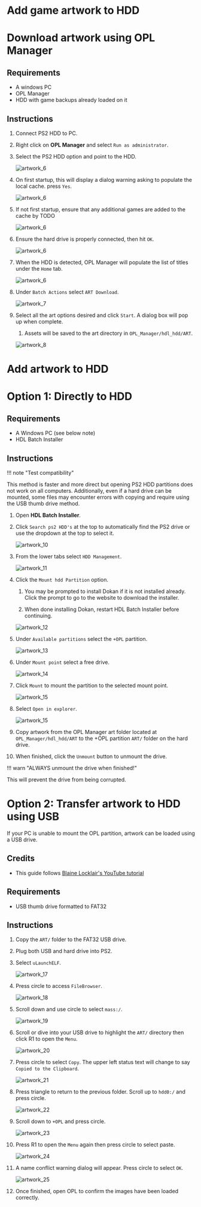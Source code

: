 # Add game artwork to HDD

# Download artwork using OPL Manager

## Requirements

* A windows PC
* OPL Manager
* HDD with game backups already loaded on it

## Instructions

1. Connect PS2 HDD to PC.
1. Right click on **OPL Manager** and select `Run as administrator`.
1. Select the PS2 HDD option and point to the HDD.

    ![artwork_6](../assets/opl_002.png)

1. On first startup, this will display a dialog warning asking to populate the local cache. press `Yes`.

    ![artwork_6](../assets/opl_003.png)

1. If not first startup, ensure that any additional games are added to the cache by TODO

    ![artwork_6](../assets/opl_003.png)

1. Ensure the hard drive is properly connected, then hit `OK`.

    ![artwork_6](../assets/opl_004.png)

1. When the HDD is detected, OPL Manager will populate the list of titles under the `Home` tab.

    ![artwork_6](../assets/opl_006.png)

1. Under `Batch Actions` select `ART Download`.

    ![artwork_7](../assets/opl_007.png)

1. Select all the art options desired and click `Start`. A dialog box will pop up when complete.

    1. Assets will be saved to the art directory in `OPL_Manager/hdl_hdd/ART`.

    ![artwork_8](../assets/opl_008.png)

# Add artwork to HDD

# Option 1: Directly to HDD

## Requirements

* A Windows PC (see below note)
* HDL Batch Installer

## Instructions

!!! note "Test compatibility"

This method is faster and more direct but opening PS2 HDD partitions does not work on all computers. Additionally, even if a hard drive can be mounted, some files may encounter errors with copying and require using the USB thumb drive method.

1. Open **HDL Batch Installer**.

2. Click `Search ps2 HDD's` at the top to automatically find the PS2 drive or use the dropdown at the top to select it.

    ![artwork_10](../assets/artwork_10.png)

1. From the lower tabs select `HDD Management`.

    ![artwork_11](../assets/artwork_11.png)

1. Click the `Mount hdd Partition` option.

    1. You may be prompted to install Dokan if it is not installed already. Click the prompt to go to the website to download the installer.
    
    1. When done installing Dokan, restart HDL Batch Installer before continuing.

    ![artwork_12](../assets/artwork_12.png)

1. Under `Available partitions` select the `+OPL` partition.

    ![artwork_13](../assets/artwork_13.png)

1. Under `Mount point` select a free drive.

    ![artwork_14](../assets/artwork_14.png)

1. Click `Mount` to mount the partition to the selected mount point.

    ![artwork_15](../assets/artwork_15.png)

1. Select `Open in explorer`.

    ![artwork_15](../assets/artwork_16.png)

1. Copy artwork from the OPL Manager art folder located at `OPL_Manager/hdl_hdd/ART` to the +OPL partition `ART/` folder on the hard drive.

1. When finished, click the `Unmount` button to unmount the drive.

!!! warn "ALWAYS unmount the drive when finished!"

This will prevent the drive from being corrupted.

# Option 2: Transfer artwork to HDD using USB

If your PC is unable to mount the OPL partition, artwork can be loaded using a USB drive.

## Credits
* This guide follows [
Blaine Locklair's YouTube tutorial](https://www.youtube.com/watch?v=C02j3wTuJag)

## Requirements

* USB thumb drive formatted to FAT32

## Instructions

1. Copy the `ART/` folder to the FAT32 USB drive.

1. Plug both USB and hard drive into PS2.
2. Select `uLaunchELF`.

    ![artwork_17](../assets/artwork_17.png)

1. Press circle to access `FileBrowser`.

    ![artwork_18](../assets/artwork_18.png)

1. Scroll down and use circle to select `mass:/`.

    ![artwork_19](../assets/artwork_19.png)

1. Scroll or dive into your USB drive to highlight the `ART/` directory then click R1 to open the `Menu`.

    ![artwork_20](../assets/artwork_20.png)

1. Press circle to select `Copy`. The upper left status text will change to say `Copied to the Clipboard`.

    ![artwork_21](../assets/artwork_21.png)

1. Press triangle to return to the previous folder. Scroll up to `hdd0:/` and press circle.

    ![artwork_22](../assets/artwork_22.png)

1. Scroll down to `+OPL` and press circle.

    ![artwork_23](../assets/artwork_23.png)

1. Press R1 to open the `Menu` again then press circle to select paste.

    ![artwork_24](../assets/artwork_24.png)

1. A name conflict warning dialog will appear. Press circle to select `OK`.

    ![artwork_25](../assets/artwork_25.png)

1. Once finished, open OPL to confirm the images have been loaded correctly.
